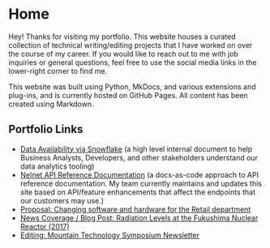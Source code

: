 # Home

Hey! Thanks for visiting my portfolio. This website houses a curated collection of technical writing/editing projects that I have worked on over the course of my career. If you would like to reach out to me with job inquiries or general questions, feel free to use the social media links in the lower-right corner to find me.

This website was built using Python, MkDocs, and various extensions and plug-ins, and is currently hosted on GitHub Pages. All content has been created using Markdown.

## Portfolio Links
* [Data Availability via Snowflake](DataAvailability_Snowflake.md) (a high level internal document to help Business Analysts, Developers, and other stakeholders understand our data analytics tooling)
* [Nelnet API Reference Documentation](https://docs.nelnet.io/#introduction) (a docs-as-code approach to API reference documentation. My team currently maintains and updates this site based on API/feature enhancements that affect the endpoints that our customers may use.)
* [Proposal: Changing software and hardware for the Retail department](EZLinks_Capital_Proposal.md)
* [News Coverage / Blog Post: Radiation Levels at the Fukushima Nuclear Reactor (2017)](PressRelease_FukushimaReactor.md)
* [Editing: Mountain Technology Symposium Newsletter](MTS_Newsletter_Edits.md)

